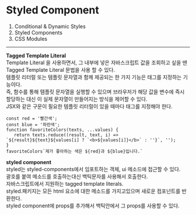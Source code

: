 # Styled Component
1. Conditional & Dynamic Styles
2. Styled Components
3. CSS Modules
----
**Tagged Template Literal**<br>
Template Literal 을 사용하면서, 그 내부에 넣은 자바스크립트 값을 조회하고 싶을 땐 Tagged Template Literal 문법을 사용 할 수 있다.<br>
템플릿 리터럴 또는 템플릿 문자열과 함께 제공되는 한 가지 기능은 태그를 지정하는 기능이다.<br>
즉, 함수를 통해 템플릿 문자열을 실행할 수 있으며 브라우저가 해당 값을 변수에 즉시 할당하는 대신 이 실제 문자열이 만들어지는 방식을 제어할 수 있다.<br>
JSX와 같은 구문이 필요한 템플릿 리터럴이 있을 때마다 태그를 지정해야 한다.
```
const red = '빨간색';
const blue = '파란색';
function favoriteColors(texts, ...values) {
   return texts.reduce((result, text, i) => `${result}${text}${values[i] ? `<b>${values[i]}</b>` : ''}`, '');
}
favoriteColors`제가 좋아하는 색은 ${red}과 ${blue}입니다.`
```

**styled component**<br>
styled는 styled-components에서 임포트하는 객체, ui 메소드에 접근할 수 있다.<br>
괄호를 붙여 메소드를 호출하는대신 백틱문자를 사용해서 호출한다. <br>
자바스크립트에서 지원하는 tagged template literals.<br>
styled.패키지는 모든 html 요소에 대한 메소드를 가지고있으며 새로운 컴포넌트를 반환한다.<br>
styled component에 props를 추가해서 백틱안에서 그 props를 사용할 수 있다.